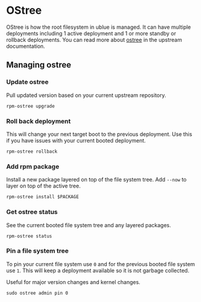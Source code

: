 # OStree

OStree is how the root filesystem in ublue is managed.
It can have multiple deployments including 1 active deployment and 1 or more standby or rollback deployments.
You can read more about [ostree](https://ostreedev.github.io/ostree/) in the upstream documentation.

## Managing ostree

### Update ostree
Pull updated version based on your current upstream repository.
```
rpm-ostree upgrade
```

### Roll back deployment
This will change your next target boot to the previous deployment.
Use this if you have issues with your current booted deployment.
```
rpm-ostree rollback
```

### Add rpm package
Install a new package layered on top of the file system tree.
Add `--now` to layer on top of the active tree.
```
rpm-ostree install $PACKAGE
```

### Get ostree status
See the current booted file system tree and any layered packages.
```
rpm-ostree status
```

### Pin a file system tree
To pin your current file system use `0` and for the previous booted file system use `1`.
This will keep a deployment available so it is not garbage collected.

Useful for major version changes and kernel changes.
```
sudo ostree admin pin 0
```
